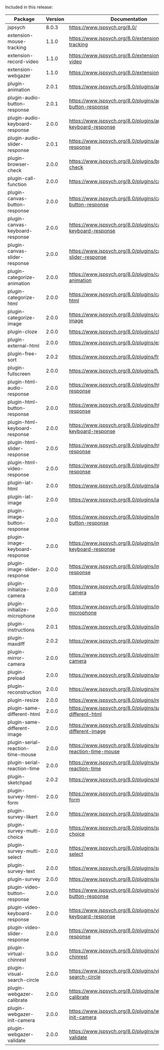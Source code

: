Included in this release:

Package|Version|Documentation
--- | --- | ---
jspsych|8.0.3|https://www.jspsych.org/8.0/
extension-mouse-tracking|1.1.0|https://www.jspsych.org/8.0/extensions/mouse-tracking
extension-record-video|1.1.0|https://www.jspsych.org/8.0/extensions/record-video
extension-webgazer|1.1.0|https://www.jspsych.org/8.0/extensions/webgazer
plugin-animation|2.0.1|https://www.jspsych.org/8.0/plugins/animation
plugin-audio-button-response|2.0.1|https://www.jspsych.org/8.0/plugins/audio-button-response
plugin-audio-keyboard-response|2.0.0|https://www.jspsych.org/8.0/plugins/audio-keyboard-response
plugin-audio-slider-response|2.0.1|https://www.jspsych.org/8.0/plugins/audio-slider-response
plugin-browser-check|2.0.0|https://www.jspsych.org/8.0/plugins/browser-check
plugin-call-function|2.0.0|https://www.jspsych.org/8.0/plugins/call-function
plugin-canvas-button-response|2.0.0|https://www.jspsych.org/8.0/plugins/canvas-button-response
plugin-canvas-keyboard-response|2.0.0|https://www.jspsych.org/8.0/plugins/canvas-keyboard-response
plugin-canvas-slider-response|2.0.0|https://www.jspsych.org/8.0/plugins/canvas-slider-response
plugin-categorize-animation|2.0.0|https://www.jspsych.org/8.0/plugins/categorize-animation
plugin-categorize-html|2.0.0|https://www.jspsych.org/8.0/plugins/categorize-html
plugin-categorize-image|2.0.0|https://www.jspsych.org/8.0/plugins/categorize-image
plugin-cloze|2.0.0|https://www.jspsych.org/8.0/plugins/cloze
plugin-external-html|2.0.0|https://www.jspsych.org/8.0/plugins/external-html
plugin-free-sort|2.0.2|https://www.jspsych.org/8.0/plugins/free-sort
plugin-fullscreen|2.0.0|https://www.jspsych.org/8.0/plugins/fullscreen
plugin-html-audio-response|2.0.0|https://www.jspsych.org/8.0/plugins/html-audio-response
plugin-html-button-response|2.0.0|https://www.jspsych.org/8.0/plugins/html-button-response
plugin-html-keyboard-response|2.0.0|https://www.jspsych.org/8.0/plugins/html-keyboard-response
plugin-html-slider-response|2.0.0|https://www.jspsych.org/8.0/plugins/html-slider-response
plugin-html-video-response|2.0.0|https://www.jspsych.org/8.0/plugins/html-video-response
plugin-iat-html|2.0.0|https://www.jspsych.org/8.0/plugins/iat-html
plugin-iat-image|2.0.0|https://www.jspsych.org/8.0/plugins/iat-image
plugin-image-button-response|2.0.0|https://www.jspsych.org/8.0/plugins/image-button-response
plugin-image-keyboard-response|2.0.0|https://www.jspsych.org/8.0/plugins/image-keyboard-response
plugin-image-slider-response|2.0.0|https://www.jspsych.org/8.0/plugins/image-slider-response
plugin-initialize-camera|2.0.0|https://www.jspsych.org/8.0/plugins/initialize-camera
plugin-initialize-microphone|2.0.0|https://www.jspsych.org/8.0/plugins/initialize-microphone
plugin-instructions|2.0.1|https://www.jspsych.org/8.0/plugins/instructions
plugin-maxdiff|2.0.2|https://www.jspsych.org/8.0/plugins/maxdiff
plugin-mirror-camera|2.0.0|https://www.jspsych.org/8.0/plugins/mirror-camera
plugin-preload|2.0.0|https://www.jspsych.org/8.0/plugins/preload
plugin-reconstruction|2.0.0|https://www.jspsych.org/8.0/plugins/reconstruction
plugin-resize|2.0.0|https://www.jspsych.org/8.0/plugins/resize
plugin-same-different-html|2.0.0|https://www.jspsych.org/8.0/plugins/same-different-html
plugin-same-different-image|2.0.0|https://www.jspsych.org/8.0/plugins/same-different-image
plugin-serial-reaction-time-mouse|2.0.0|https://www.jspsych.org/8.0/plugins/serial-reaction-time-mouse
plugin-serial-reaction-time|2.0.0|https://www.jspsych.org/8.0/plugins/serial-reaction-time
plugin-sketchpad|2.0.2|https://www.jspsych.org/8.0/plugins/sketchpad
plugin-survey-html-form|2.0.0|https://www.jspsych.org/8.0/plugins/survey-html-form
plugin-survey-likert|2.0.0|https://www.jspsych.org/8.0/plugins/survey-likert
plugin-survey-multi-choice|2.0.0|https://www.jspsych.org/8.0/plugins/survey-multi-choice
plugin-survey-multi-select|2.0.0|https://www.jspsych.org/8.0/plugins/survey-multi-select
plugin-survey-text|2.0.0|https://www.jspsych.org/8.0/plugins/survey-text
plugin-survey|2.0.0|https://www.jspsych.org/8.0/plugins/survey
plugin-video-button-response|2.0.0|https://www.jspsych.org/8.0/plugins/video-button-response
plugin-video-keyboard-response|2.0.0|https://www.jspsych.org/8.0/plugins/video-keyboard-response
plugin-video-slider-response|2.0.0|https://www.jspsych.org/8.0/plugins/video-slider-response
plugin-virtual-chinrest|3.0.0|https://www.jspsych.org/8.0/plugins/virtual-chinrest
plugin-visual-search-circle|2.0.0|https://www.jspsych.org/8.0/plugins/visual-search-circle
plugin-webgazer-calibrate|2.0.0|https://www.jspsych.org/8.0/plugins/webgazer-calibrate
plugin-webgazer-init-camera|2.0.0|https://www.jspsych.org/8.0/plugins/webgazer-init-camera
plugin-webgazer-validate|2.0.0|https://www.jspsych.org/8.0/plugins/webgazer-validate
